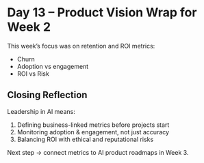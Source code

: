 # Day 13 – Product Vision Wrap for Week 2

This week’s focus was on retention and ROI metrics:
- Churn
- Adoption vs engagement
- ROI vs Risk

## Closing Reflection
Leadership in AI means:
1. Defining business-linked metrics before projects start
2. Monitoring adoption & engagement, not just accuracy
3. Balancing ROI with ethical and reputational risks

Next step → connect metrics to AI product roadmaps in Week 3.
